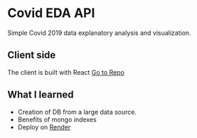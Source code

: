 # Covid EDA API

Simple Covid 2019 data explanatory analysis and visualization.

## Client side

The client is built with React [Go to Repo](https://github.com/dgop92/covid-data-vis-client)

## What I learned

- Creation of DB from a large data source.
- Benefits of mongo indexes
- Deploy on [Render](https://render.com)
